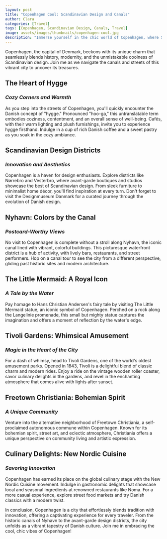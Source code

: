 ```yaml
---
layout: post
title: "Copenhagen Cool: Scandinavian Design and Canals"
author: Clara
categories: [Travel]
tags: [Copenhagen, Scandinavian Design, Canals, Travel]
image: assets/images/thumbnails/copenhagen-cool.jpg
description: "Immerse yourself in the chic world of Copenhagen, where Scandinavian design meets winding canals. Explore the cool vibes of this Danish city and discover its unique blend of history, innovation, and style."
---
```


Copenhagen, the capital of Denmark, beckons with its unique charm that seamlessly blends history, modernity, and the unmistakable coolness of Scandinavian design. Join me as we navigate the canals and streets of this vibrant city to uncover its treasures.

## The Heart of Hygge

### *Cozy Corners and Warmth*

As you step into the streets of Copenhagen, you'll quickly encounter the Danish concept of "hygge." Pronounced "hoo-ga," this untranslatable term embodies coziness, contentment, and an overall sense of well-being. Cafés, with their warm lighting and plush furnishings, invite you to experience hygge firsthand. Indulge in a cup of rich Danish coffee and a sweet pastry as you soak in the cozy ambiance.

## Scandinavian Design Districts

### *Innovation and Aesthetics*

Copenhagen is a haven for design enthusiasts. Explore districts like Nørrebro and Vesterbro, where avant-garde boutiques and studios showcase the best of Scandinavian design. From sleek furniture to minimalist home décor, you'll find inspiration at every turn. Don't forget to visit the Designmuseum Danmark for a curated journey through the evolution of Danish design.

## Nyhavn: Colors by the Canal

### *Postcard-Worthy Views*

No visit to Copenhagen is complete without a stroll along Nyhavn, the iconic canal lined with vibrant, colorful buildings. This picturesque waterfront district is a hub of activity, with lively bars, restaurants, and street performers. Hop on a canal tour to see the city from a different perspective, gliding past historic sites and modern architecture.

## The Little Mermaid: A Royal Icon

### *A Tale by the Water*

Pay homage to Hans Christian Andersen's fairy tale by visiting The Little Mermaid statue, an iconic symbol of Copenhagen. Perched on a rock along the Langelinie promenade, this small but mighty statue captures the imagination and offers a moment of reflection by the water's edge.

## Tivoli Gardens: Whimsical Amusement

### *Magic in the Heart of the City*

For a dash of whimsy, head to Tivoli Gardens, one of the world's oldest amusement parks. Opened in 1843, Tivoli is a delightful blend of classic charm and modern rides. Enjoy a ride on the vintage wooden roller coaster, savor culinary delights in the gardens, and revel in the enchanting atmosphere that comes alive with lights after sunset.

## Freetown Christiania: Bohemian Spirit

### *A Unique Community*

Venture into the alternative neighborhood of Freetown Christiania, a self-proclaimed autonomous commune within Copenhagen. Known for its bohemian spirit, street art, and eclectic atmosphere, Christiania offers a unique perspective on community living and artistic expression.

## Culinary Delights: New Nordic Cuisine

### *Savoring Innovation*

Copenhagen has earned its place on the global culinary stage with the New Nordic Cuisine movement. Indulge in gastronomic delights that showcase local and seasonal ingredients at renowned restaurants like Noma. For a more casual experience, explore street food markets and try Danish classics with a modern twist.

In conclusion, Copenhagen is a city that effortlessly blends tradition with innovation, offering a captivating experience for every traveler. From the historic canals of Nyhavn to the avant-garde design districts, the city unfolds as a vibrant tapestry of Danish culture. Join me in embracing the cool, chic vibes of Copenhagen!
